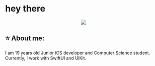 # hey there

<div align=center>
  <img src="https://media.giphy.com/media/JqmupuTVZYaQX5s094/giphy.gif"/>
</div>

## :star: About me:
I am 19 years old Junior iOS developer and Computer Science student. Currently, I work with SwiftUI and UIKit.






